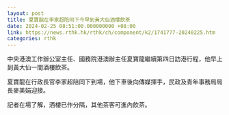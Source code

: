 ```yaml
---
layout: post
title: 夏寶龍在李家超陪同下今早到黃大仙酒樓飲茶
date: 2024-02-25 08:51:00.000000000 +08:00
link: https://news.rthk.hk/rthk/ch/component/k2/1741777-20240225.htm
categories: rthk
---
```


中央港澳工作辦公室主任、國務院港澳辦主任夏寶龍繼續第四日訪港行程，他早上到黃大仙一間酒樓飲茶。

夏寶龍在行政長官李家超陪同下到場，他下車後向傳媒揮手，民政及青年事務局局長麥美娟迎接。

記者在場了解，酒樓已作分隔，其他茶客可進內飲茶。
